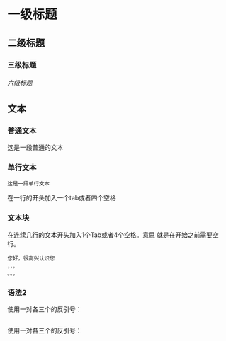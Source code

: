 # 一级标题
## 二级标题
### 三级标题
###### 六级标题


文本
----
### 普通文本
这是一段普通的文本
### 单行文本
    这是一段单行文本
在一行的开头加入一个tab或者四个空格
### 文本块
在连续几行的文本开头加入1个Tab或者4个空格。意思
就是在开始之前需要空行。

    您好，很高兴认识您
    ，，，
    。。。
### 语法2
使用一对各三个的反引号：
```
```
使用一对各三个的反引号：
```
